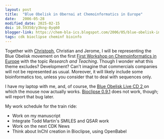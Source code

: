 ```yaml
---
layout: post
title:  "Blue Obelisk in Obernai at Chemoinformatics in Europe"
date:   2006-05-28
modified_date: 2025-02-15
doi: 10.59350/y3kng-8yq60
blogger-link: https://chem-bla-ics.blogspot.com/2006/05/blue-obelisk-in-obernai-at.html
tags: cdk bioclipse cheminf bioinfo
---
```


Together with [Christoph](http://wiki.cubic.uni-koeln.de/blog/pivot/entry.php?id=7), Christian and Jerome, I will be
representing the Blue Obelisk movement on the first [First Workshop on Chemoinformatics in
Europe](http://infochim.u-strasbg.fr/recherche/europeen_chemistry/index.php) with the topic *Research and Teaching*.
Though I wonder what this theme excludes? Development? Can't imagine that commercials companies will not be
represented as usual. Moreover, it will likely include some bioinformatics too, unless you consider that to
deal with sequences only.

I have my laptop with me, and, of course, the [Blue Obelisk Live CD 2 <i class="fa-solid fa-recycle fa-xs"></i>](https://chem-bla-ics.linkedchemistry.info/2006/05/22/live-life-sciences-cd.html)
on which the mouse now actually works. [Bioclipse 0.9.1](http://bioclipse.blogspot.com/2006/05/bioclipse-091-released.html)
does not work, though; will report that bug later.

My work schedule for the train ride:

* Work on my manuscript
* Integrate Todd Martin's SMILES and QSAR work
* Work on the next CDK News
* Think about InChI creation in Bioclipse, using OpenBabel
